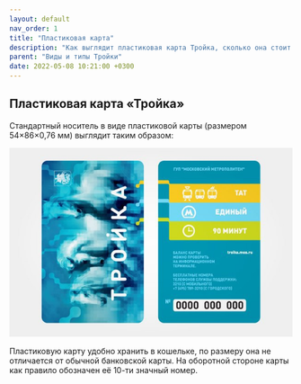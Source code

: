 ```yaml
---
layout: default
nav_order: 1
title: "Пластиковая карта"
description: "Как выглядит пластиковая карта Тройка, сколько она стоит и где её приобрести"
parent: "Виды и типы Тройки"
date: 2022-05-08 10:21:00 +0300
---
```


## Пластиковая карта «Тройка»

Стандартный носитель в виде пластиковой карты (размером 54×86×0,76 мм) выглядит таким образом:

![Стандартная пластиковая карта Тройка](/assets/images/collection/design_standart.jpg)

Пластиковую карту удобно хранить в кошельке, по размеру она не отличается от обычной банковской карты.
На оборотной стороне карты как правило обозначен её 10-ти значный номер.

